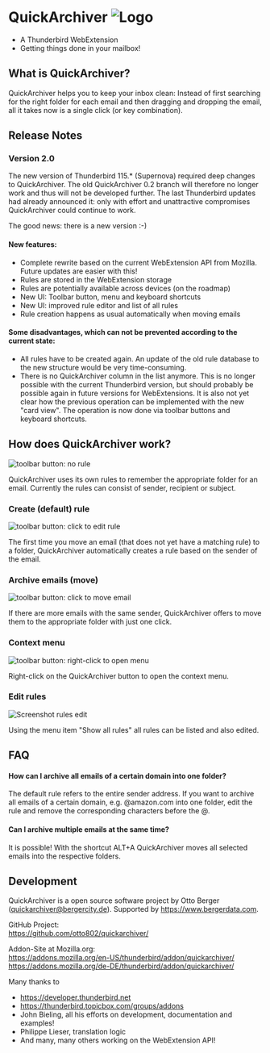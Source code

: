 QuickArchiver ![Logo](https://github.com/otto802/quickarchiver/raw/master/src/content/icons/dark/qa_move.svg)
=============

- A Thunderbird WebExtension
- Getting things done in your mailbox!



## What is QuickArchiver?

QuickArchiver helps you to keep your inbox clean: Instead of first searching for the right folder for each email and then dragging and dropping the email, all it takes now is a single click (or key combination).

## Release Notes

### Version 2.0

The new version of Thunderbird 115.* (Supernova) required deep changes to QuickArchiver. The old
QuickArchiver 0.2 branch will therefore no longer work and thus will not be developed further. The last
Thunderbird updates had already announced it: only with effort and unattractive compromises
QuickArchiver could continue to work.

The good news: there is a new version :-)

#### New features:

- Complete rewrite based on the current WebExtension API from Mozilla. Future updates are easier with this!
- Rules are stored in the WebExtension storage
- Rules are potentially available across devices (on the roadmap)
- New UI: Toolbar button, menu and keyboard shortcuts
- New UI: improved rule editor and list of all rules
- Rule creation happens as usual automatically when moving emails

#### Some disadvantages, which can not be prevented according to the current state:

- All rules have to be created again. An update of the old rule database to the new structure would be
  very time-consuming.
- There is no QuickArchiver column in the list anymore. This is no longer possible with the current
  Thunderbird version, but should probably be possible again in future versions for WebExtensions. It
  is also not yet clear how the previous operation can be implemented with the new "card view". The
  operation is now done via toolbar buttons and keyboard shortcuts.

## How does QuickArchiver work?

![toolbar button: no rule](https://github.com/otto802/quickarchiver/raw/master/src/content/tab/images/toolbar_no_rule@2x.png)

QuickArchiver uses its own rules to remember the appropriate folder for an email. Currently the rules can consist of sender, recipient or subject.

### Create (default) rule

![toolbar button: click to edit rule](https://github.com/otto802/quickarchiver/raw/master/src/content/tab/images/toolbar_editrule@2x.png)

The first time you move an email (that does not yet have a matching rule) to a folder, QuickArchiver automatically creates a rule based on the sender of the email.

### Archive emails (move)

![toolbar button: click to move email](https://github.com/otto802/quickarchiver/raw/master/src/content/tab/images/toolbar_move@2x.png)

If there are more emails with the same sender, QuickArchiver offers to move them to the appropriate folder with just one click.

### Context menu

![toolbar button: right-click to open menu](https://github.com/otto802/quickarchiver/raw/master/src/content/tab/images/toolbar_menu@2x.png)

Right-click on the QuickArchiver button to open the context menu.

### Edit rules

![Screenshot rules edit](https://github.com/otto802/quickarchiver/raw/master/src/content/tab/images/screenshot_editor@2x.png)

Using the menu item "Show all rules" all rules can be listed and also edited.

## FAQ

#### How can I archive all emails of a certain domain into one folder?

The default rule refers to the entire sender address. If you want to archive all emails of a certain domain, e.g. @amazon.com into one folder, edit the rule and remove the corresponding characters before the @.

#### Can I archive multiple emails at the same time?

It is possible! With the shortcut ALT+A QuickArchiver moves all selected emails into the respective folders.

## Development

QuickArchiver is a open source software project by Otto Berger (quickarchiver@bergercity.de). Supported by https://www.bergerdata.com.

GitHub Project:  
https://github.com/otto802/quickarchiver/

Addon-Site at Mozilla.org:  
https://addons.mozilla.org/en-US/thunderbird/addon/quickarchiver/  
https://addons.mozilla.org/de-DE/thunderbird/addon/quickarchiver/

Many thanks to

- https://developer.thunderbird.net
- https://thunderbird.topicbox.com/groups/addons
- John Bieling, all his efforts on development, documentation and examples!
- Philippe Lieser, translation logic
- And many, many others working on the WebExtension API!
